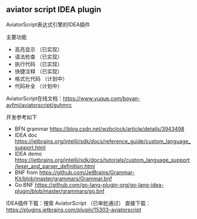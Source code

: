 ## aviator script IDEA plugin

AviatorScript表达式引擎的IDEA插件

主要功能
- 高亮显示   （已实现）
- 语法检查   （已实现）
- 执行代码   （已实现）
- 快捷注释   （已实现）
- 格式化代码 （计划中）
- 代码补全   （计划中）

AviatorScript在线文档：https://www.yuque.com/boyan-avfmj/aviatorscript/guhmrc

开发参考如下
- BFN grammar https://blog.csdn.net/wzbclock/article/details/3943498
- IDEA doc https://jetbrains.org/intellij/sdk/docs/reference_guide/custom_language_support.html
- IDEA demo https://jetbrains.org/intellij/sdk/docs/tutorials/custom_language_support/lexer_and_parser_definition.html
- BNF from https://github.com/JetBrains/Grammar-Kit/blob/master/grammars/Grammar.bnf
- Go BNF https://github.com/go-lang-plugin-org/go-lang-idea-plugin/blob/master/grammars/go.bnf

IDEA插件下载：搜索 AviatorScript （已审批通过） 直接下载：https://plugins.jetbrains.com/plugin/15303-aviatorscript
